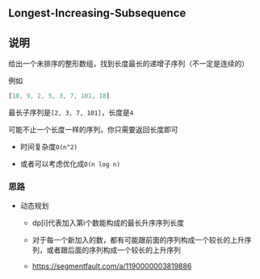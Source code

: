 ## Longest-Increasing-Subsequence

## 说明

给出一个未排序的整形数组，找到长度最长的递增子序列（不一定是连续的）

例如

```js
[10, 9, 2, 5, 3, 7, 101, 18]
```

最长子序列是`[2, 3, 7, 101]`，长度是`4`

可能不止一个长度一样的序列，你只需要返回长度即可

- 时间复杂度`O(n^2)`

- 或者可以考虑优化成`O(n log n)`

### 思路

- 动态规划

    - dp[i]代表加入第i个数能构成的最长升序序列长度
    
    - 对于每一个新加入的数，都有可能跟前面的序列构成一个较长的上升序列，或者跟后面的序列构成一个较长的上升序列

    - https://segmentfault.com/a/1190000003819886